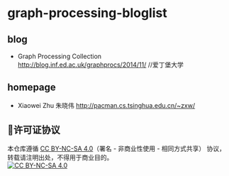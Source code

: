 # graph-processing-bloglist

## blog
- Graph Processing Collection http://blog.inf.ed.ac.uk/graphprocs/2014/11/  //爱丁堡大学


## homepage
- Xiaowei Zhu 朱晓伟 http://pacman.cs.tsinghua.edu.cn/~zxw/










## 📜许可证协议
本仓库遵循 [CC BY-NC-SA 4.0](https://github.com/huihut/interview/blob/master/LICENSE)（署名 - 非商业性使用 - 相同方式共享） 协议，转载请注明出处，不得用于商业目的。   
[![CC BY-NC-SA 4.0](https://i.creativecommons.org/l/by-nc-sa/4.0/88x31.png)](LICENSE)
